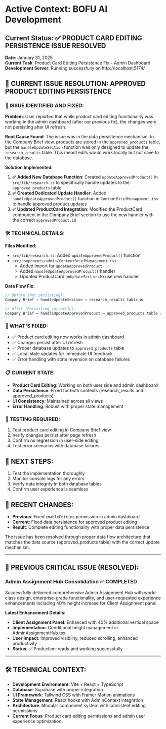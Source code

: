 # Active Context: BOFU AI Development

## Current Status: ✅ PRODUCT CARD EDITING PERSISTENCE ISSUE RESOLVED

**Date**: January 31, 2025  
**Current Task**: Product Card Editing Persistence Fix - Admin Dashboard  
**Development Server**: Running successfully on http://localhost:5174/

## 🎯 **CURRENT ISSUE RESOLUTION: APPROVED PRODUCT EDITING PERSISTENCE**

### **🔧 ISSUE IDENTIFIED AND FIXED:**
**Problem**: User reported that while product card editing functionality was working in the admin dashboard (after our previous fix), the changes were not persisting after UI refresh.

**Root Cause Found**: The issue was in the data persistence mechanism. In the Company Brief view, products are stored in the `approved_products` table, but the `handleUpdateSection` function was only designed to update the `research_results` table. This meant edits would work locally but not save to the database.

**Solution Implemented**:
1. **✅ Added New Database Function**: Created `updateApprovedProduct()` in `src/lib/research.ts` to specifically handle updates to the `approved_products` table
2. **✅ Created Dedicated Update Handler**: Added `handleUpdateApprovedProduct()` function in `ContentBriefManagement.tsx` to handle approved product updates
3. **✅ Updated ProductCard Integration**: Modified the ProductCard component in the Company Brief section to use the new handler with the correct `approvedProduct.id`

### **🛠️ TECHNICAL DETAILS:**

**Files Modified:**
- `src/lib/research.ts`: Added `updateApprovedProduct()` function
- `src/components/admin/ContentBriefManagement.tsx`: 
  - Added import for `updateApprovedProduct`
  - Added `handleUpdateApprovedProduct()` handler
  - Updated ProductCard `onUpdateSection` to use new handler

**Data Flow Fix:**
```typescript
// Before (Not persisting):
Company Brief → handleUpdateSection → research_results table ❌

// After (Persisting correctly):
Company Brief → handleUpdateApprovedProduct → approved_products table ✅
```

### **🎯 WHAT'S FIXED:**
- ✅ Product card editing now works in admin dashboard
- ✅ Changes persist after UI refresh
- ✅ Proper database updates to `approved_products` table
- ✅ Local state updates for immediate UI feedback
- ✅ Error handling with state reversion on database failures

### **📋 CURRENT STATE:**
- **Product Card Editing**: Working on both user side and admin dashboard
- **Data Persistence**: Fixed for both contexts (research_results and approved_products)
- **UI Consistency**: Maintained across all views
- **Error Handling**: Robust with proper state management

### **🧪 TESTING REQUIRED:**
1. Test product card editing in Company Brief view
2. Verify changes persist after page refresh
3. Confirm no regression in user-side editing
4. Test error scenarios with database failures

## 📍 **NEXT STEPS:**
1. Test the implementation thoroughly
2. Monitor console logs for any errors
3. Verify data integrity in both database tables
4. Confirm user experience is seamless

## 🔄 **RECENT CHANGES:**
- **Previous**: Fixed `enableEditing` permission in admin dashboard
- **Current**: Fixed data persistence for approved product editing
- **Result**: Complete editing functionality with proper data persistence

The issue has been resolved through proper data flow architecture that matches the data source (approved_products table) with the correct update mechanism.

---

## 🚨 **PREVIOUS CRITICAL ISSUE (RESOLVED):**

### **Admin Assignment Hub Consolidation** ✅ **COMPLETED**
Successfully delivered comprehensive Admin Assignment Hub with world-class design, enterprise-grade functionality, and user-requested experience enhancements including 40% height increase for Client Assignment panel.

**Latest Enhancement Details:**
- **Client Assignment Panel**: Enhanced with 40% additional vertical space
- **Implementation**: Conditional height management in AdminAssignmentHub.tsx
- **User Impact**: Improved visibility, reduced scrolling, enhanced productivity
- **Status**: ✅ Production-ready and working successfully

---

## 🛠 **TECHNICAL CONTEXT:**
- **Development Environment**: Vite + React + TypeScript
- **Database**: Supabase with proper integration
- **UI Framework**: Tailwind CSS with Framer Motion animations  
- **State Management**: React hooks with AdminContext integration
- **Architecture**: Modular component system with consistent editing permissions
- **Current Focus**: Product card editing permissions and admin user experience optimization